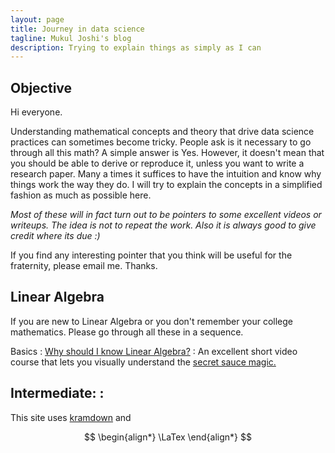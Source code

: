 ```yaml
---
layout: page
title: Journey in data science 
tagline: Mukul Joshi's blog
description: Trying to explain things as simply as I can 
---
```


Objective
---------

Hi everyone. 

Understanding mathematical concepts and theory that drive data science practices can sometimes become tricky. People ask is it necessary to go through all this math? A simple answer is Yes. However, it doesn't mean that you should be able to derive or reproduce it, unless you want to write a research paper. Many a times it suffices to have the intuition and know why things work the way they do. I will try to explain the concepts in a simplified fashion as much as possible here.

*Most of these will in fact turn out to be pointers to some excellent videos or writeups. The idea is not to repeat the work. Also it is always good to give credit where its due :)* 

If you find any interesting pointer that you think will be useful for the fraternity, please email me. Thanks.  

Linear Algebra
--------------

If you are new to Linear Algebra or you don't remember your college mathematics. Please go through all these in a sequence. 

Basics
: [Why should I know Linear Algebra?](pages/linearalgebra/why.html)
: An excellent short video course that lets you visually understand the [secret sauce magic.](https://www.youtube.com/playlist?list=PLZHQObOWTQDPD3MizzM2xVFitgF8hE_ab) 

Intermediate:
:  
---

This site uses [kramdown](http://kramdown.gettalong.org/) and

$$ 
\begin{align*}
\LaTex 
\end{align*}
$$  

